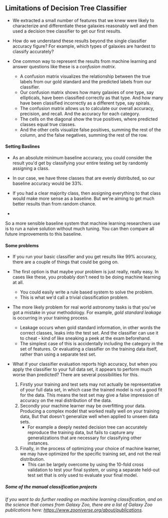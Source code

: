 ## Limitations of Decision Tree Classifier

* We extracted a small number of features that we knew were likely to characterize and differentiate these galaxies reasonably well and then used a decision tree classifier to get our first results. 

* How do we understand these results beyond the single classifier accuracy figure? For example, which types of galaxies are hardest to classify accurately? 

* One common way to represent the results from machine learning and answer questions like these is a _confusion matrix_. 
    - A confusion matrix visualizes the relationship between the true labels from our gold standard and the predicted labels from our classifier.
    - Our confusion matrix shows how many galaxies of one type, say ellipticals, have been classified correctly as that type. And how many have been classified incorrectly as a different type, say spirals.
    - The confusion matrix allows us to calculate our overall accuracy, precision, and recall. And the accuracy for each category.
    - The cells on the diagonal show the true positives, where predicted classes equal true classes.
    - And the other cells visualize false positives, summing the rest of the column, and the false negatives, summing the rest of the row. 

#### Setting Baslines

* As an absolute minimum baseline accuracy, you could consider the result you'd get by classifying your entire testing set by randomly assigning a class.

* In our case, we have three classes that are evenly distributed, so our baseline accuracy would be 33%.

* If you had a clear majority class, then assigning everything to that class would make more sense as a baseline. But we're aiming to get much better results than from random chance.

* 
So a more sensible baseline system that machine learning researchers use is to run a naive solution without much tuning. You can then compare all future improvements to this baseline. 

#### Some problems

* If you run your basic classifier and you get results like 99% accuracy, there are a couple of things that could be going on.

* The first option is that maybe your problem is just really, really easy. In cases like these, you probably don't need to be doing machine learning at all. 
    - You could easily write a rule based system to solve the problem.
    - This is what we'd call a trivial classification problem. 

* The more likely problem for real world astronomy tasks is that you've got a mistake in your methodology. For example, _gold standard leakage_ is occurring in your training process. 
    - Leakage occurs when gold standard information, in other words the correct classes, leaks into the test set. And the classifier can use it to cheat - kind of like sneaking a peek at the exam beforehand.
    - The simplest case of this is accidentally including the category in the set of features. Or evaluating a classifier  on the training data itself, rather than using a separate test set. 

* What if your classifier evaluation reports high accuracy, but when you apply the classifier to your full data set, it appears to perform much worse than predicted? There are several possibilities for this.
    1. Firstly your training and test sets may not actually be representative of your full data set, in which case the trained model is not a good fit for the data. This means the test set may give a false impression of accuracy on the real distribution of the data. 
    2. Secondly your machine learner may be overfitting your data. Producing a complex model that worked really well on your training data, But that doesn't generalize well when applied to unseen data sets. 
        - For example a deeply nested decision tree can accurately reproduce the training data, but fails to capture any generalizations that are necessary for classifying other instances.
    3. Finally, in the process of optimizing your choice of machine learner, we may have optimized for the specific training set, and not the real distribution.
        - This can be largely overcome by using the 10-fold cross validation to test your final system, or using a separate held-out test set that is only used to evaluate your final model. 

##### Some of the manual classification projects

_If you want to do further reading on machine learning classification, and on the science that comes from Galaxy Zoo, there are a list of Galaxy Zoo publications here: https://www.zooniverse.org/about/publications._